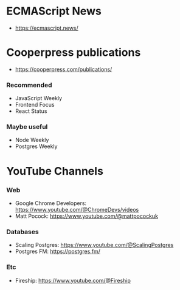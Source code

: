 # ECMAScript News

- https://ecmascript.news/

# Cooperpress publications

- https://cooperpress.com/publications/

### Recommended

- JavaScript Weekly
- Frontend Focus
- React Status

### Maybe useful

- Node Weekly
- Postgres Weekly

# YouTube Channels

### Web

- Google Chrome Developers: https://www.youtube.com/@ChromeDevs/videos
- Matt Pocock: https://www.youtube.com/@mattpocockuk

### Databases

- Scaling Postgres: https://www.youtube.com/@ScalingPostgres
- Postgres FM: https://postgres.fm/

### Etc

- Fireship: https://www.youtube.com/@Fireship
